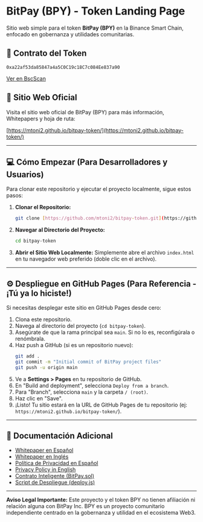 # BitPay (BPY) - Token Landing Page

Sitio web simple para el token **BitPay (BPY)** en la Binance Smart Chain, enfocado en gobernanza y utilidades comunitarias.

## 🔗 Contrato del Token

```
0xa22af53da85847a4a5C0C19c18C7c084Ee837a90
```

[Ver en BscScan](https://bscscan.com/token/0xa22af53da85847a4a5C0C19c18C7c084Ee837a90)

## 🚀 Sitio Web Oficial

Visita el sitio web oficial de BitPay (BPY) para más información, Whitepapers y hoja de ruta:

[https://mtoni2.github.io/bitpay-token/](https://mtoni2.github.io/bitpay-token/)

---

## 💻 Cómo Empezar (Para Desarrolladores y Usuarios)

Para clonar este repositorio y ejecutar el proyecto localmente, sigue estos pasos:

1.  **Clonar el Repositorio:**
    ```bash
    git clone [https://github.com/mtoni2/bitpay-token.git](https://github.com/mtoni2/bitpay-token.git)
    ```

2.  **Navegar al Directorio del Proyecto:**
    ```bash
    cd bitpay-token
    ```

3.  **Abrir el Sitio Web Localmente:**
    Simplemente abre el archivo `index.html` en tu navegador web preferido (doble clic en el archivo).

---

## ⚙️ Despliegue en GitHub Pages (Para Referencia - ¡Tú ya lo hiciste!)

Si necesitas desplegar este sitio en GitHub Pages desde cero:

1.  Clona este repositorio.
2.  Navega al directorio del proyecto (`cd bitpay-token`).
3.  Asegúrate de que la rama principal sea `main`. Si no lo es, reconfigúrala o renómbrala.
4.  Haz push a GitHub (si es un repositorio nuevo):
    ```bash
    git add .
    git commit -m "Initial commit of BitPay project files"
    git push -u origin main
    ```
5.  Ve a **Settings > Pages** en tu repositorio de GitHub.
6.  En "Build and deployment", selecciona `Deploy from a branch`.
7.  Para "Branch", selecciona `main` y la carpeta `/ (root)`.
8.  Haz clic en "Save".
9.  ¡Listo! Tu sitio estará en la URL de GitHub Pages de tu repositorio (ej: `https://mtoni2.github.io/bitpay-token/`).

---

## 📄 Documentación Adicional

* [Whitepaper en Español](whitepaper_spanish.pdf)
* [Whitepaper en Inglés](whitepaper_english.pdf)
* [Política de Privacidad en Español](politica-de-privacidad.pdf)
* [Privacy Policy in English](privacy-policy.pdf)
* [Contrato Inteligente (BitPay.sol)](BitPay.sol)
* [Script de Despliegue (deploy.js)](deploy.js)

---

**Aviso Legal Importante:** Este proyecto y el token BPY no tienen afiliación ni relación alguna con BitPay Inc. BPY es un proyecto comunitario independiente centrado en la gobernanza y utilidad en el ecosistema Web3.
